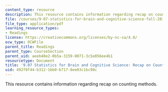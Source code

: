 ```yaml
---
content_type: resource
description: This resource contains information regarding recap on counting methods.
file: /courses/9-07-statistics-for-brain-and-cognitive-science-fall-2016/492f8f44b3121bb0b7178ee03c1bc98c_MIT9_07F16_RecapCounting.pdf
file_type: application/pdf
learning_resource_types:
- Readings
license: https://creativecommons.org/licenses/by-nc-sa/4.0/
ocw_type: OCWFile
parent_title: Readings
parent_type: CourseSection
parent_uid: aeeb48e2-0b5a-3159-0071-3c5e056ee4b1
resourcetype: Document
title: '9.07 Statistics for Brain and Cognitive Science: Recap on Counting Methods'
uid: 492f8f44-b312-1bb0-b717-8ee03c1bc98c
---
```

This resource contains information regarding recap on counting methods.